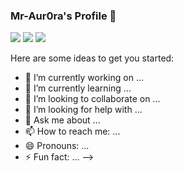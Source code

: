 ### Mr-Aur0ra's Profile 👋

<p align="left">
  <img src ="https://github-readme-stats.vercel.app/api?username=dreamncn&show_icons=true&hide_border=true&theme=graywhite&include_all_commits=true&count_private=true">
  <img src ="https://github-readme-stats.vercel.app/api/top-langs/?username=dreamncn&layout=compact&hide_border=true&langs_count=10&theme=graywhite&include_all_commits=true&count_private=true">
   <img src ="https://github-profile-trophy.vercel.app/?username=dreamncn">
</p>


Here are some ideas to get you started:

- 🔭 I’m currently working on ...
- 🌱 I’m currently learning ...
- 👯 I’m looking to collaborate on ...
- 🤔 I’m looking for help with ...
- 💬 Ask me about ...
- 📫 How to reach me: ...
- 😄 Pronouns: ...
- ⚡ Fun fact: ...
-->
